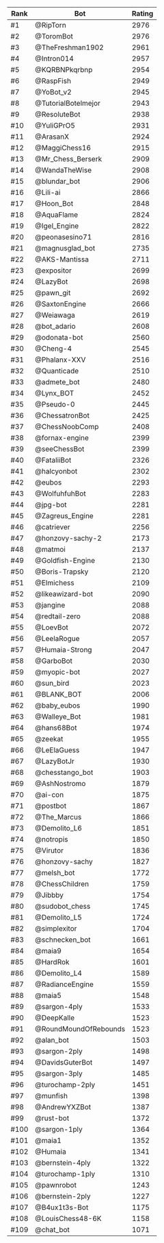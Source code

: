 Rank|Bot|Rating
---|---|---
#1|@RipTorn|2976
#2|@ToromBot|2976
#3|@TheFreshman1902|2961
#4|@Intron014|2957
#5|@KQRBNPkqrbnp|2954
#6|@RaspFish|2949
#7|@YoBot_v2|2945
#8|@TutorialBotelmejor|2943
#9|@ResoluteBot|2938
#10|@YuliGPrO5|2931
#11|@ArasanX|2924
#12|@MaggiChess16|2915
#13|@Mr_Chess_Berserk|2909
#14|@WandaTheWise|2908
#15|@blundar_bot|2906
#16|@Lili-ai|2866
#17|@Hoon_Bot|2848
#18|@AquaFlame|2824
#19|@Igel_Engine|2822
#20|@peonasesino71|2816
#21|@magnusglad_bot|2735
#22|@AKS-Mantissa|2711
#23|@expositor|2699
#24|@LazyBot|2698
#25|@pawn_git|2692
#26|@SaxtonEngine|2666
#27|@Weiawaga|2619
#28|@bot_adario|2608
#29|@odonata-bot|2560
#30|@Cheng-4|2545
#31|@Phalanx-XXV|2516
#32|@Quanticade|2510
#33|@admete_bot|2480
#34|@Lynx_BOT|2452
#35|@Pseudo-0|2445
#36|@ChessatronBot|2425
#37|@ChessNoobComp|2408
#38|@fornax-engine|2399
#39|@seeChessBot|2399
#40|@FataliiBot|2326
#41|@halcyonbot|2302
#42|@eubos|2293
#43|@WolfuhfuhBot|2283
#44|@jpg-bot|2281
#45|@Zagreus_Engine|2281
#46|@catriever|2256
#47|@honzovy-sachy-2|2173
#48|@matmoi|2137
#49|@Goldfish-Engine|2130
#50|@Boris-Trapsky|2120
#51|@Elmichess|2109
#52|@likeawizard-bot|2090
#53|@jangine|2088
#54|@redtail-zero|2088
#55|@LoevBot|2072
#56|@LeelaRogue|2057
#57|@Humaia-Strong|2047
#58|@GarboBot|2030
#59|@myopic-bot|2027
#60|@sun_bird|2023
#61|@BLANK_BOT|2006
#62|@baby_eubos|1990
#63|@Walleye_Bot|1981
#64|@hans68Bot|1974
#65|@zeekat|1955
#66|@LeElaGuess|1947
#67|@LazyBotJr|1930
#68|@chesstango_bot|1903
#69|@AshNostromo|1879
#70|@ai-con|1875
#71|@postbot|1867
#72|@The_Marcus|1866
#73|@Demolito_L6|1851
#74|@notropis|1850
#75|@Virutor|1836
#76|@honzovy-sachy|1827
#77|@melsh_bot|1772
#78|@ChessChildren|1759
#79|@Jibbby|1754
#80|@sudobot_chess|1745
#81|@Demolito_L5|1724
#82|@simplexitor|1704
#83|@schnecken_bot|1661
#84|@maia9|1654
#85|@HardRok|1601
#86|@Demolito_L4|1589
#87|@RadianceEngine|1559
#88|@maia5|1548
#89|@sargon-4ply|1533
#90|@DeepKalle|1523
#91|@RoundMoundOfRebounds|1523
#92|@alan_bot|1503
#93|@sargon-2ply|1498
#94|@DavidsGuterBot|1497
#95|@sargon-3ply|1485
#96|@turochamp-2ply|1451
#97|@munfish|1398
#98|@AndrewYXZBot|1387
#99|@rust-bot|1372
#100|@sargon-1ply|1364
#101|@maia1|1352
#102|@Humaia|1341
#103|@bernstein-4ply|1322
#104|@turochamp-1ply|1310
#105|@pawnrobot|1243
#106|@bernstein-2ply|1227
#107|@B4ux1t3s-Bot|1175
#108|@LouisChess48-6K|1158
#109|@chat_bot|1071
